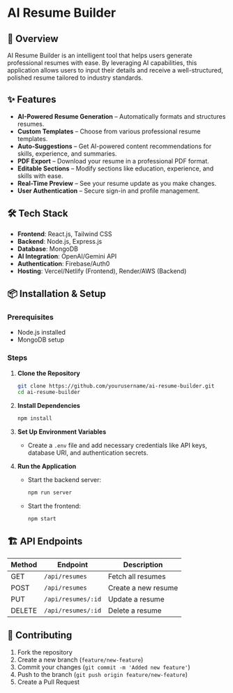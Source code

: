 # AI Resume Builder

## 🚀 Overview
AI Resume Builder is an intelligent tool that helps users generate professional resumes with ease. By leveraging AI capabilities, this application allows users to input their details and receive a well-structured, polished resume tailored to industry standards.

## ✨ Features
- **AI-Powered Resume Generation** – Automatically formats and structures resumes.
- **Custom Templates** – Choose from various professional resume templates.
- **Auto-Suggestions** – Get AI-powered content recommendations for skills, experience, and summaries.
- **PDF Export** – Download your resume in a professional PDF format.
- **Editable Sections** – Modify sections like education, experience, and skills with ease.
- **Real-Time Preview** – See your resume update as you make changes.
- **User Authentication** – Secure sign-in and profile management.

## 🛠️ Tech Stack
- **Frontend**: React.js, Tailwind CSS
- **Backend**: Node.js, Express.js
- **Database**: MongoDB
- **AI Integration**: OpenAI/Gemini API
- **Authentication**: Firebase/Auth0
- **Hosting**: Vercel/Netlify (Frontend), Render/AWS (Backend)

## 📦 Installation & Setup
### Prerequisites
- Node.js installed
- MongoDB setup

### Steps
1. **Clone the Repository**
   ```bash
   git clone https://github.com/yourusername/ai-resume-builder.git
   cd ai-resume-builder
   ```
2. **Install Dependencies**
   ```bash
   npm install
   ```
3. **Set Up Environment Variables**
   - Create a `.env` file and add necessary credentials like API keys, database URI, and authentication secrets.
   
4. **Run the Application**
   - Start the backend server:
     ```bash
     npm run server
     ```
   - Start the frontend:
     ```bash
     npm start
     ```

## 🏗️ API Endpoints
| Method | Endpoint           | Description            |
|--------|-------------------|------------------------|
| GET    | `/api/resumes`    | Fetch all resumes     |
| POST   | `/api/resumes`    | Create a new resume   |
| PUT    | `/api/resumes/:id`| Update a resume       |
| DELETE | `/api/resumes/:id`| Delete a resume       |

## 🎨 Contributing
1. Fork the repository
2. Create a new branch (`feature/new-feature`)
3. Commit your changes (`git commit -m 'Added new feature'`)
4. Push to the branch (`git push origin feature/new-feature`)
5. Create a Pull Request
